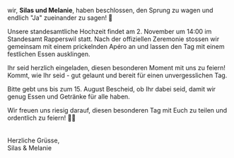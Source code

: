 wir, **Silas und Melanie**, haben beschlossen, den Sprung zu wagen und endlich "Ja" zueinander zu sagen! 🎉

Unsere standesamtliche Hochzeit findet am 2. November um 14:00 im Standesamt Rapperswil statt. Nach der offiziellen Zeremonie stossen wir gemeinsam mit einem prickelnden Apéro an und lassen den Tag mit einem festlichen Essen ausklingen.

Ihr seid herzlich eingeladen, diesen besonderen Moment mit uns zu feiern! Kommt, wie Ihr seid - gut gelaunt und bereit für einen unvergesslichen Tag.

Bitte gebt uns bis zum 15. August Bescheid, ob Ihr dabei seid, damit wir genug Essen und Getränke für alle haben.

Wir freuen uns riesig darauf, diesen besonderen Tag mit Euch zu teilen und ordentlich zu feiern! 🎊🍾
\
\
\
Herzliche Grüsse,\
Silas & Melanie
